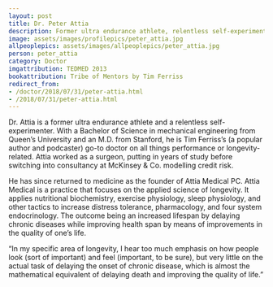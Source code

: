 ```yaml
---
layout: post
title: Dr. Peter Attia
description: Former ultra endurance athlete, relentless self-experimenter, and founder of Attia Medical PC 
image: assets/images/profilepics/peter_attia.jpg
allpeoplepics: assets/images/allpeoplepics/peter_attia.jpg
person: peter_attia
category: Doctor
imgattribution: TEDMED 2013
bookattribution: Tribe of Mentors by Tim Ferriss
redirect_from: 
- /doctor/2018/07/31/peter-attia.html
- /2018/07/31/peter-attia.html
---
```


Dr. Attia is a former ultra endurance athlete and a relentless self-experimenter. With a Bachelor of Science in mechanical engineering from Queen’s University and an M.D. from Stanford, he is Tim Ferriss’s (a popular author and podcaster) go-to doctor on all things performance or longevity-related. Attia worked as a surgeon, putting in years of study before switching into consultancy at McKinsey & Co. modelling credit risk. 

He has since returned to medicine as the founder of Attia Medical PC. Attia Medical is a practice that focuses on the applied science of longevity. It applies nutritional biochemistry, exercise physiology, sleep physiology, and other tactics to increase distress tolerance, pharmacology, and four system endocrinology. The outcome being an increased lifespan by delaying chronic diseases while improving health span by means of improvements in the quality of one’s life. 

“In my specific area of longevity, I hear too much emphasis on how people look (sort of important) and feel (important, to be sure), but very little on the actual task of delaying the onset of chronic disease, which is almost the mathematical equivalent of delaying death and improving the quality of life.” 

